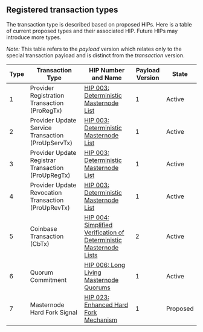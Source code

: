 ## Registered transaction types

The transaction type is described based on proposed HIPs.
Here is a table of current proposed types and their associated HIP. Future HIPs
may introduce more types.

*Note:* This table refers to the _payload_ version which relates only to the special transaction
payload and is distinct from the _transaction_ version.

| Type | Transaction Type | HIP Number and Name | Payload Version | State |
| ---- | ---------------- | ------------------- | --------------- | ----- |
| 1 | Provider Registration Transaction (ProRegTx) | [HIP 003: Deterministic Masternode List](https://github.com/hellarcore/dips/blob/master/dip-0003.md) | 1 | Active |
| 2 | Provider Update Service Transaction (ProUpServTx) | [HIP 003: Deterministic Masternode List](https://github.com/hellarcore/dips/blob/master/dip-0003.md) | 1 | Active |
| 3 | Provider Update Registrar Transaction (ProUpRegTx) | [HIP 003: Deterministic Masternode List](https://github.com/hellarcore/dips/blob/master/dip-0003.md) | 1 | Active |
| 4 | Provider Update Revocation Transaction (ProUpRevTx) | [HIP 003: Deterministic Masternode List](https://github.com/hellarcore/dips/blob/master/dip-0003.md) | 1 | Active |
| 5 | Coinbase Transaction (CbTx) | [HIP 004: Simplified Verification of Deterministic Masternode Lists](https://github.com/hellarcore/dips/blob/master/dip-0004.md) | 2 | Active |
| 6 | Quorum Commitment | [HIP 006: Long Living Masternode Quorums](https://github.com/hellarcore/dips/blob/master/dip-0006.md) | 1 | Active |
| 7 | Masternode Hard Fork Signal | [HIP 023: Enhanced Hard Fork Mechanism](https://github.com/hellarcore/dips/blob/master/dip-0023.md) | 1 | Proposed |

